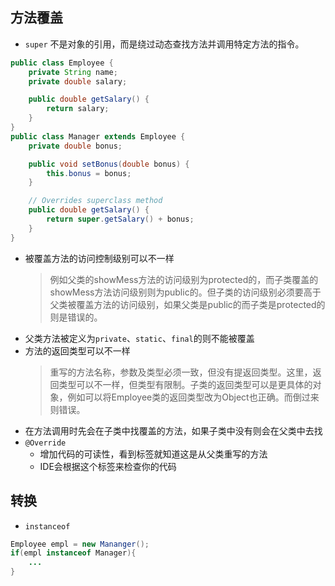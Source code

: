 ## 方法覆盖
- `super` 不是对象的引用，而是绕过动态查找方法并调用特定方法的指令。
``` java
public class Employee {
    private String name;
    private double salary;

    public double getSalary() {
        return salary;
    }
}
public class Manager extends Employee {
    private double bonus;

    public void setBonus(double bonus) {
        this.bonus = bonus;
    }

    // Overrides superclass method
    public double getSalary() {
        return super.getSalary() + bonus;
    }
}
```
- 被覆盖方法的访问控制级别可以不一样
    > 例如父类的showMess方法的访问级别为protected的，而子类覆盖的showMess方法访问级别则为public的。但子类的访问级别必须要高于父类被覆盖方法的访问级别，如果父类是public的而子类是protected的则是错误的。
- 父类方法被定义为`private`、`static`、`final`的则不能被覆盖
- 方法的返回类型可以不一样
    > 重写的方法名称，参数及类型必须一致，但没有提返回类型。这里，返回类型可以不一样，但类型有限制。子类的返回类型可以是更具体的对象，例如可以将Employee类的返回类型改为Object也正确。而倒过来则错误。
- 在方法调用时先会在子类中找覆盖的方法，如果子类中没有则会在父类中去找
- `@Override` 
    - 增加代码的可读性，看到标签就知道这是从父类重写的方法
    - IDE会根据这个标签来检查你的代码

## 转换
- `instanceof`
``` java
Employee empl = new Mananger();
if(empl instanceof Manager){
    ...
}
```